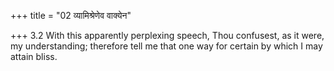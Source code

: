 +++
title = "02 व्यामिश्रेणेव वाक्येन"

+++
3.2 With this apparently perplexing speech, Thou confusest, as it were,
my understanding; therefore tell me that one way for certain by which I
may attain bliss.

